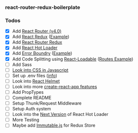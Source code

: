 ### react-router-redux-boilerplate


### Todos

- [X] Add [React Router (v4.0)](https://github.com/ReactTraining/react-router)
- [X] Add [React Redux](https://github.com/reactjs/react-redux) ([Example](https://github.com/reactjs/redux/tree/master/examples/real-world))
- [X] Add [React Router Redux](https://github.com/ReactTraining/react-router/tree/master/packages/react-router-redux)
- [X] Add [React Hot Loader](https://github.com/gaearon/react-hot-loader)
- [X] Add [Error Boundry](https://reactjs.org/blog/2017/07/26/error-handling-in-react-16.html) ([Example](https://github.com/LWJGL/lwjgl3-www/blob/master/client/components/ErrorBoundary.jsx))
- [X] Add Code Splitting using [React-Loadable](https://github.com/thejameskyle/react-loadable) ([Routes Example](https://github.com/LWJGL/lwjgl3-www/blob/master/client/routes/index.js))
- [ ] Add Sass
- [ ] [Look into CSS in Javascript](https://risingstars.js.org/2017/en/#section-css-in-js)
- [ ] Set up .env files ([info](https://github.com/bkeepers/dotenv#what-other-env-files-can-i-use))
- [ ] Look into [React Helmet](https://github.com/nfl/react-helmet)
- [ ] Look into more [create-react-app features](https://github.com/facebookincubator/create-react-app/blob/master/packages/react-scripts/template/README.md#using-the-public-folder)
- [ ] Add PropTypes
- [ ] Complete README
- [ ] Setup Thunk/Request Middleware
- [ ] Setup Auth system
- [ ] Look into the [Next Version](https://github.com/gaearon/react-hot-loader/tree/next) of React Hot Loader
- [ ] More Testing
- [ ] Maybe add [Immutable.js](https://redux.js.org/docs/recipes/UsingImmutableJS.html) for Redux Store
